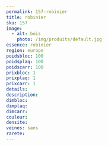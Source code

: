 ```yaml
---
permalink: 157-robinier
title: robinier 
sku: 157
image: 
  - alt: bois
    photo: /img/produits/default.jpg
essence: robinier 
region: europe
poidsbloc: 100
poidsplaq: 100
poidscarr: 100
prixbloc: 1
prixplaq: 1
prixcarr: 1
details: 
description: 
dimbloc: 
dimplaq: 
dimcarr: 
couleur: 
densite: 
veines: sans
rarete: 
---
```

